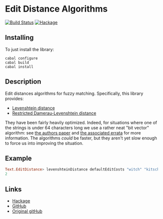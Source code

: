 # Edit Distance Algorithms

[![Build Status](https://travis-ci.org/phadej/edit-distance.svg?branch=master)](https://travis-ci.org/phadej/edit-distance)
[![Hackage](https://img.shields.io/hackage/v/edit-distance.svg)](http://hackage.haskell.org/package/edit-distance)

## Installing

To just install the library:

```
cabal configure
cabal build
cabal install
```

## Description

Edit distances algorithms for fuzzy matching. Specifically, this library provides:

- [Levenshtein distance](http://en.wikipedia.org/wiki/Levenshtein_distance)
- [Restricted Damerau-Levenshtein distance](http://en.wikipedia.org/wiki/Damerau-Levenshtein_distance)

They have been fairly heavily optimized. Indeed, for situations where one of
the strings is under 64 characters long we use a rather neat "bit vector"
algorithm: see [the authors paper](http://www.cs.uta.fi/~helmu/pubs/psc02.pdf)
and [the associated errata](http://www.cs.uta.fi/~helmu/pubs/PSCerr.html) for
more information. The algorithms _could_ be faster, but they aren't yet slow
enough to force us into improving the situation.

## Example

```hs
Text.EditDistance> levenshteinDistance defaultEditCosts "witch" "kitsch"
2
```


## Links

- [Hackage](http://hackage.haskell.org/package/edit-distance)
- [GitHub](http://github.com/phadej/edit-distance)
- [Original gitHub](http://github.com/batterseapower/edit-distance)
